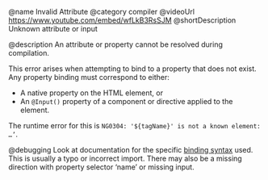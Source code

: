 @name Invalid Attribute
@category compiler
@videoUrl https://www.youtube.com/embed/wfLkB3RsSJM
@shortDescription Unknown attribute or input

@description
An attribute or property cannot be resolved during compilation.

This error arises when attempting to bind to a property that does not exist. Any property binding must correspond to either:
* A native property on the HTML element, or
* An `@Input()` property of a component or directive applied to the element.

The runtime error for this is `NG0304: '${tagName}' is not a known element: …’`.

@debugging
Look at documentation for the specific [binding syntax](guide/binding-syntax) used. This is usually a typo or incorrect import. There may also be a missing direction with property selector ‘name’ or missing input.
